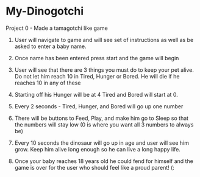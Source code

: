 # My-Dinogotchi
Project 0 - Made a tamagotchi like game 


1. User will navigate to game and will see set of instructions as well as be asked to enter a baby name.

2. Once name has been entered press start and the game will begin

3. User will see that there are 3 things you must do to keep your pet alive. Do not let him reach 10 in Tired, Hunger or Bored. He will die if he reaches 10 in any of these 

4. Starting off his Hunger will be at 4
    Tired and Bored will start at 0. 

5. Every 2 seconds - Tired, Hunger, and Bored will go up one number 

6. There will be buttons to Feed, Play, and make him go to Sleep so that the numbers will stay low (0 is where you want all 3 numbers to always be)

7. Every 10 seconds the dinosaur will go up in age and user will see him grow. Keep him alive long enough so he can live a long happy life. 

8. Once your baby reaches 18 years old he could fend for himself and the game is over for the user who should feel like a proud parent! (: 

